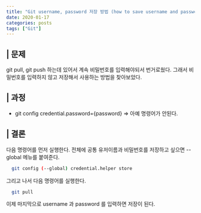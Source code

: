 ```yaml
---
title: "Git username, password 저장 방법 (how to save username and password in git)"
date: 2020-01-17
categories: posts
tags: ["Git"]
---
```


## | 문제
git pull, git push 하는데 있어서 계속 비밀번호를 입력해야되서 번거로웠다. 그래서 비밀번호를 입력하지 않고 저장해서 사용하는 방법을 찾아보았다.

## | 과정
- git config credential.password={password} => 아예 명령어가 안된다.

## | 결론
다음 명령어를 먼저 실행한다. 전체에 공통 유저이름과 비밀번호를 저장하고 싶으면 --global 메뉴를 붙여준다.
```bash
  git config (--global) credential.helper store
```
그리고 나서 다음 명령어를 실행한다.
```bash
  git pull
```
이제 마지막으로 username 과 password 를 입력하면 저장이 된다.